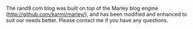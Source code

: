 The rand9.com blog was built on top of the Marley blog engine (http://github.com/karmi/marley/), and has been modified and enhanced to suit our needs better. Please contact me if you have any questions.
